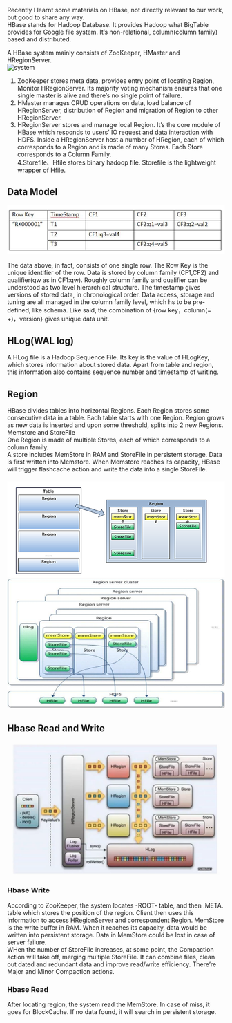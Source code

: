 Recently I learnt some materials on HBase, not directly relevant to our work, but good to share any way.   
HBase stands for Hadoop Database. It provides Hadoop what BigTable provides for Google file system. It’s non-relational, column(column family) based and distributed.   
     
A HBase system mainly consists of ZooKeeper, HMaster and HRegionServer.   
![system](../images/HBase/system_structure.png)
   
1. ZooKeeper stores meta data, provides entry point of locating Region, Monitor HRegionServer. Its majority voting mechanism ensures that one single master is alive and there’s no single point of failure.   
2. HMaster manages CRUD operations on data, load balance of HRegionServer, distribution of Region and migration of Region to other HRegionServer.   
3. HRegionServer stores and manage local Region. It’s the core module of HBase which responds to users’ IO request and data interaction with HDFS. Inside a HRegionServer host a number of HRegion, each of which corresponds to a Region and is made of many Stores. Each Store corresponds to a Column Family.   
4.Storefile、Hfile stores binary hadoop file. Storefile is the lightweight wrapper of Hfile.  

## Data Model  
![datamodel](../images/HBase/data_model.jpg)
   
The data above, in fact, consists of one single row. The Row Key is the unique identifier of the row. Data is stored by column family (CF1,CF2) and qualifier(qw as in CF1:qw). Roughly column family and qualifier can be understood as two level hierarchical structure. The timestamp gives versions of stored data, in chronological order. Data access, storage and tuning are all managed in the column family level, which hs to be pre-defined, like schema. Like said,  the combination of {row key，column(=<family> +<qualifier>)，version} gives unique data unit.   

## HLog(WAL log)   
A HLog file is a Hadoop Sequence File. Its key is the value of HLogKey, which stores information about stored data. Apart from table and region, this information also contains sequence number and timestamp of writing.   
## Region  
HBase divides tables into horizontal Regions. Each Region stores some consecutive data in a table. Each table starts with one Region. Region grows as new data is inserted and upon some threshold, splits into 2 new Regions.   
Memstore and StoreFile  
One Region is made of multiple Stores, each of which corresponds to a column family.   
A store includes MemStore in RAM and StoreFile in persistent storage. Data is first written into Memstore. When Memstore reaches its capacity, HBase will trigger flashcache action and write the data into a single StoreFile.   
　　　　　　　　　　
![readwrite](../images/HBase/table_region.png)
![regioncluster](../images/HBase/region_cluster.jpg)
　　
## Hbase Read and Write 
![readwrite](../images/HBase/read_write.png)
   
### Hbase Write  
According to ZooKeeper, the system locates  -ROOT- table, and then .META. table which stores the position of the region. Client then uses this information to access HRegionServer and correspondent Region.  MemStore is the write buffer in RAM. When it reaches its capacity, data would be written into persistent storage. Data in MemStore could be lost in case of server failure.    
WHen the number of StoreFile increases, at some point, the Compaction action will take off, merging multiple StoreFile. It can combine files, clean out dated and redundant data and improve read/write efficiency. There’re Major and Minor Compaction actions.   
### Hbase Read  
After locating region, the system read the MemStore. In case of miss, it goes for BlockCache. If no data found, it will search in persistent storage.   


